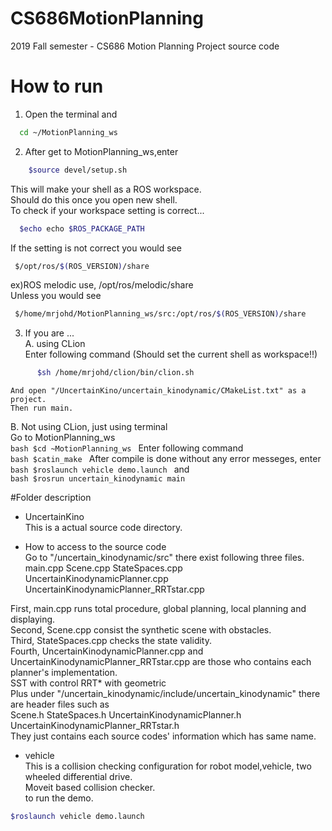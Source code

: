 # CS686MotionPlanning
2019 Fall semester - CS686 Motion Planning Project source code
# How to run
1. Open the terminal and
```bash
  cd ~/MotionPlanning_ws
```
2. After get to MotionPlanning_ws,enter
```bash
    $source devel/setup.sh
```    
  This will make your shell as a ROS workspace.  
  Should do this once you open new shell.  
  To check if your workspace setting is correct...  
  ```bash
    $echo echo $ROS_PACKAGE_PATH        
  ```
   If the setting is not correct you would see  
   ```bash
    $/opt/ros/$(ROS_VERSION)/share
   ```
   ex)ROS melodic use, /opt/ros/melodic/share  
   Unless you would see  
   ```bash
    $/home/mrjohd/MotionPlanning_ws/src:/opt/ros/$(ROS_VERSION)/share
   ```  

3. If you are ...  
  A. using CLion  
    Enter following command (Should set the current shell as workspace!!)  
```bash    
      $sh /home/mrjohd/clion/bin/clion.sh
```      
    And open "/UncertainKino/uncertain_kinodynamic/CMakeList.txt" as a project.   
    Then run main.

  B. Not using CLion, just using terminal  
    Go to MotionPlanning_ws  
    ```bash
      $cd ~MotionPlanning_ws
    ```
    Enter following command  
    ```bash
      $catin_make
    ```
    After compile is done without any error messeges, enter  
    ```bash
      $roslaunch vehicle demo.launch
    ```
                  and  
    ```bash
      $rosrun uncertain_kinodynamic main
    ```

#Folder description
* UncertainKino  
This is a actual source code directory.  
 - How to access to the source code  
 Go to "/uncertain_kinodynamic/src" there exist following three files.  
 main.cpp   Scene.cpp   StateSpaces.cpp   UncertainKinodynamicPlanner.cpp   UncertainKinodynamicPlanner_RRTstar.cpp  

First, main.cpp runs total procedure, global planning, local planning and displaying.  
Second, Scene.cpp consist the synthetic scene with obstacles.  
Third, StateSpaces.cpp checks the state validity.  
Fourth, UncertainKinodynamicPlanner.cpp and UncertainKinodynamicPlanner_RRTstar.cpp are those who contains each planner's implementation.  
              SST with control                      RRT* with geometric    
Plus under "/uncertain_kinodynamic/include/uncertain_kinodynamic" there are header files such as  
Scene.h   StateSpaces.h   UncertainKinodynamicPlanner.h   UncertainKinodynamicPlanner_RRTstar.h  
They just contains each source codes' information which has same name.  

* vehicle  
This is a collision checking configuration for robot model,vehicle, two wheeled differential drive.  
Moveit based collision checker.  
to run the demo.  
```bash
$roslaunch vehicle demo.launch
```  

